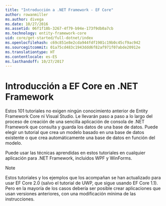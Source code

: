```yaml
---
title: "Introducción a .NET Framework - EF Core"
author: rowanmiller
ms.author: divega
ms.date: 10/27/2016
ms.assetid: 06f1f18b-3267-4f79-b94e-173f9db0a7cb
ms.technology: entity-framework-core
uid: core/get-started/full-dotnet/index
ms.openlocfilehash: c69c851e8e2cda944fdf1901c19b0c45cf9ac942
ms.sourcegitcommit: 01a75cd483c1943ddd6f82af971f07abde20912e
ms.translationtype: HT
ms.contentlocale: es-ES
ms.lasthandoff: 10/27/2017
---
```

# <a name="getting-started-with-ef-core-on-net-framework"></a>Introducción a EF Core en .NET Framework

Estos 101 tutoriales no exigen ningún conocimiento anterior de Entity Framework Core ni Visual Studio. Le llevarán paso a paso a lo largo del proceso de creación de una sencilla aplicación de consola de .NET Framework que consulta y guarda los datos de una base de datos. Puede elegir un tutorial que crea un modelo basado en una base de datos existente o que crea automáticamente una base de datos en función del modelo.

Puede usar las técnicas aprendidas en estos tutoriales en cualquier aplicación para .NET Framework, incluidos WPF y WinForms.

> [!NOTE]  
> Estos tutoriales y los ejemplos que los acompañan se han actualizado para usar EF Core 2.0 (salvo el tutorial de UWP, que sigue usando EF Core 1.1). Pero en la mayoría de los casos debería ser posible crear aplicaciones que usan versiones anteriores, con una modificación mínima de las instrucciones.
